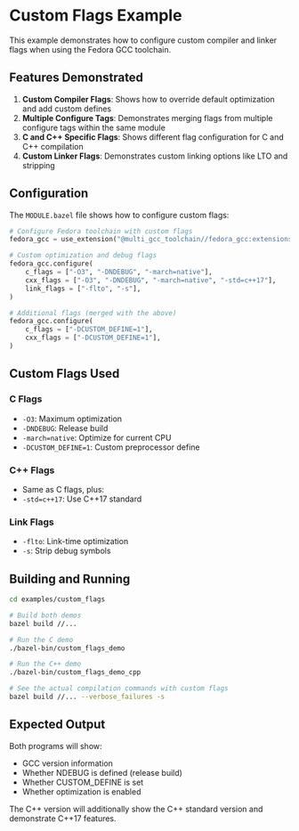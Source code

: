 # Custom Flags Example

This example demonstrates how to configure custom compiler and linker flags when using the Fedora GCC toolchain.

## Features Demonstrated

1. **Custom Compiler Flags**: Shows how to override default optimization and add custom defines
2. **Multiple Configure Tags**: Demonstrates merging flags from multiple configure tags within the same module
3. **C and C++ Specific Flags**: Shows different flag configuration for C and C++ compilation
4. **Custom Linker Flags**: Demonstrates custom linking options like LTO and stripping

## Configuration

The `MODULE.bazel` file shows how to configure custom flags:

```python
# Configure Fedora toolchain with custom flags
fedora_gcc = use_extension("@multi_gcc_toolchain//fedora_gcc:extensions.bzl", "fedora_gcc_extension")

# Custom optimization and debug flags
fedora_gcc.configure(
    c_flags = ["-O3", "-DNDEBUG", "-march=native"],
    cxx_flags = ["-O3", "-DNDEBUG", "-march=native", "-std=c++17"],
    link_flags = ["-flto", "-s"],
)

# Additional flags (merged with the above)
fedora_gcc.configure(
    c_flags = ["-DCUSTOM_DEFINE=1"],
    cxx_flags = ["-DCUSTOM_DEFINE=1"],
)
```

## Custom Flags Used

### C Flags
- `-O3`: Maximum optimization
- `-DNDEBUG`: Release build
- `-march=native`: Optimize for current CPU
- `-DCUSTOM_DEFINE=1`: Custom preprocessor define

### C++ Flags
- Same as C flags, plus:
- `-std=c++17`: Use C++17 standard

### Link Flags
- `-flto`: Link-time optimization
- `-s`: Strip debug symbols

## Building and Running

```bash
cd examples/custom_flags

# Build both demos
bazel build //...

# Run the C demo
./bazel-bin/custom_flags_demo

# Run the C++ demo
./bazel-bin/custom_flags_demo_cpp

# See the actual compilation commands with custom flags
bazel build //... --verbose_failures -s
```

## Expected Output

Both programs will show:
- GCC version information
- Whether NDEBUG is defined (release build)
- Whether CUSTOM_DEFINE is set
- Whether optimization is enabled

The C++ version will additionally show the C++ standard version and demonstrate C++17 features.